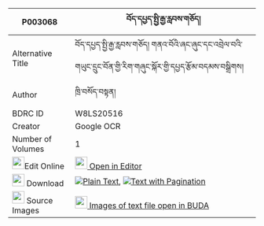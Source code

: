 |P003068|བོད་དཔྱད་སྤྱི་རྒྱ་རླབས་གཅོད། 
| --- | --- 
|Alternative Title |བོད་དཔྱད་སྤྱི་རྒྱ་རླབས་གཅོད། གནའ་བོའི་ཞང་ཞུང་དང་འབྲེལ་བའི་གཡུང་དྲུང་བོན་གྱི་རིག་གཞུང་སྐོར་གྱི་དཔྱད་རྩོམ་བདམས་བསྒྲིགས།
|Author| ཁྲི་བསོད་བསྟན།
|BDRC ID | W8LS20516
|Creator | Google OCR
|Number of Volumes| 1
|<img width="25" src="https://img.icons8.com/color/25/000000/edit-property.png">Edit Online| [<img width="25" src="https://avatars.githubusercontent.com/u/45091458?s=200&v=4"> Open in Editor](http://editor.openpecha.org/P003068)
|<img width="25" src="https://img.icons8.com/fluent/48/000000/download-2.png"/>  Download | [![](https://img.icons8.com/color/20/000000/txt.png)Plain Text](https://github.com/Openpecha/P003068/releases/download/v2/bo_che_chi_gya_lab_cho_plain_P003068.zip), [![](https://img.icons8.com/color/20/000000/txt.png)Text with Pagination](https://github.com/Openpecha/P003068/releases/download/v2/bo_che_chi_gya_lab_cho_pages_P003068.zip)
|<img width="25" src="https://img.icons8.com/plasticine/100/000000/pictures-folder.png"/>  Source Images | [<img width="25" src="https://library.bdrc.io/icons/BUDA-small.svg"> Images of text file open in BUDA](https://library.bdrc.io/show/bdr:W8LS20516)